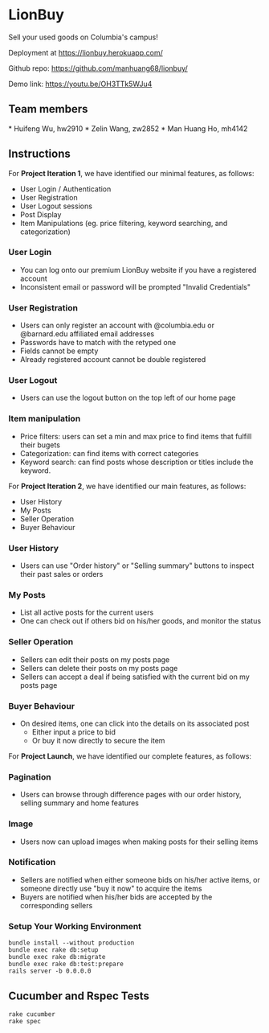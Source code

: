 # LionBuy

Sell your used goods on Columbia's campus! 

Deployment at https://lionbuy.herokuapp.com/

Github repo: https://github.com/manhuang68/lionbuy/

Demo link: https://youtu.be/OH3TTk5WJu4


## Team members 

\* Huifeng Wu, hw2910
\* Zelin Wang, zw2852
\* Man Huang Ho, mh4142



## Instructions

For **Project Iteration 1**, we have identified our minimal features, as follows:

- User Login / Authentication
- User Registration
- User Logout sessions
- Post Display
- Item Manipulations (eg. price filtering, keyword searching, and categorization)

### User Login

- You can log onto our premium LionBuy website if you have a registered account
- Inconsistent email or password will be prompted "Invalid Credentials" 

### User Registration

- Users can only register an account with @columbia.edu or @barnard.edu affiliated email addresses
- Passwords have to match with the retyped one 
- Fields cannot be empty
- Already registered account cannot be double registered

### User Logout

- Users can use the logout button on the top left of our home page

### Item manipulation

- Price filters: users can set a min and max price to find items that fulfill their bugets
- Categorization: can find items with correct categories
- Keyword search: can find posts whose description or titles include the keyword.



For **Project Iteration 2**, we have identified our main features, as follows:

- User History
- My Posts
- Seller Operation
- Buyer Behaviour 

### User History

- Users can use "Order history" or "Selling summary" buttons to inspect their past sales or orders

### My Posts 

- List all active posts for the current users
- One can check out if others bid on his/her goods, and monitor the status

### Seller Operation

- Sellers can edit their posts on my posts page 
- Sellers can delete their posts on my posts page 
- Sellers can accept a deal if being satisfied with the current bid on my posts page 

### Buyer Behaviour 

- On desired items, one can click into the details on its associated post
  - Either input a price to bid
  - Or buy it now directly to secure the item



For **Project Launch**, we have identified our complete features, as follows:

### Pagination 

- Users can browse through difference pages with our order history, selling summary and home features

### Image

- Users now can upload images when making posts for their selling items

### Notification 

- Sellers are notified when either someone bids on his/her active items, or someone directly use "buy it now" to acquire the items
- Buyers are notified when his/her bids are accepted by the corresponding sellers



### Setup Your Working Environment

```
bundle install --without production 
bundle exec rake db:setup 
bundle exec rake db:migrate
bundle exec rake db:test:prepare
rails server -b 0.0.0.0
```



## Cucumber and  Rspec Tests

```
rake cucumber
rake spec
```

